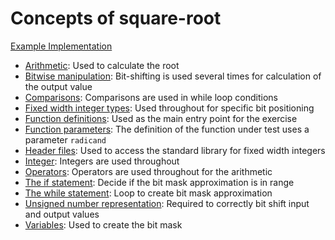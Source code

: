 # Concepts of square-root

[Example Implementation](https://github.com/exercism/c/blob/master/exercises/square-root/src/example.c)

- [Arithmetic](https://github.com/exercism/v3/blob/master/reference/concepts/arithmetic.md): Used to calculate the root
- [Bitwise manipulation](https://github.com/exercism/v3/blob/master/reference/concepts/bitwise_manipulation.md): Bit-shifting is used several times for calculation of the output value
- [Comparisons](https://github.com/exercism/v3/blob/master/reference/concepts/comparisons.md): Comparisons are used in while loop conditions
- [Fixed width integer types](https://en.wikipedia.org/wiki/C_data_types#Fixed-width_integer_types): Used throughout for specific bit positioning
- [Function definitions](https://www.gnu.org/software/gnu-c-manual/gnu-c-manual.html#Function-Definitions): Used as the main entry point for the exercise
- [Function parameters](https://www.gnu.org/software/gnu-c-manual/gnu-c-manual.html#Function-Parameters): The definition of the function under test uses a parameter `radicand`
- [Header files](https://www.gnu.org/software/libc/manual/html_mono/libc.html#Header-Files): Used to access the standard library for fixed width integers
- [Integer](https://github.com/exercism/v3/blob/master/reference/types/integer.md): Integers are used throughout
- [Operators](https://github.com/exercism/v3/blob/master/reference/concepts/operators.md): Operators are used throughout for the arithmetic
- [The if statement](https://www.gnu.org/software/gnu-c-manual/gnu-c-manual.html#The-if-Statement): Decide if the bit mask approximation is in range
- [The while statement](https://www.gnu.org/software/gnu-c-manual/gnu-c-manual.html#The-while-Statement): Loop to create bit mask approximation
- [Unsigned number representation](https://github.com/exercism/v3/blob/master/reference/types/unsigned.md): Required to correctly bit shift input and output values
- [Variables](https://github.com/exercism/v3/blob/master/reference/concepts/variables.md): Used to create the bit mask
